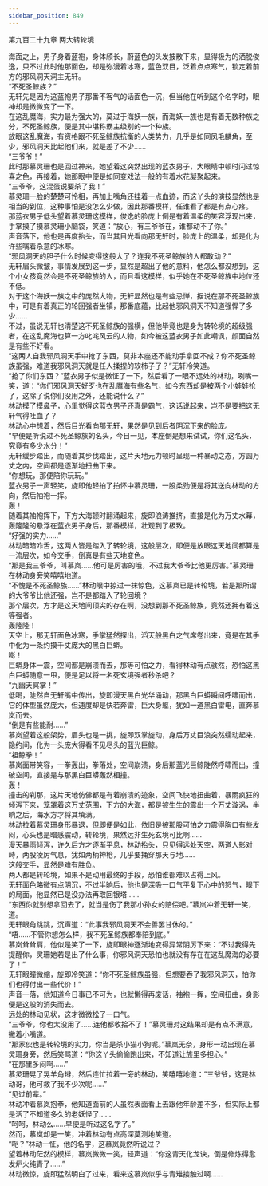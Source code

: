 ```yaml
---
sidebar_position: 849
---
```

 第九百二十九章 两大转轮境


海面之上，男子身着蓝袍，身体颀长，蔚蓝色的头发披散下来，显得极为的洒脱俊逸，只不过此时他那面色，却是弥漫着冰寒，蓝色双目，泛着点点寒气，锁定着前方的邪风洞天洞主无轩。  
“不死圣鲸族？”  
无轩先是因为这蓝袍男子那番不客气的话面色一沉，但当他在听到这个名字时，眼神却是微微变了一下。  
在这乱魔海，实力最为强大的，莫过于海妖一族，而海妖一族也是有着无数种族之分，不死圣鲸族，便是其中堪称霸主级别的一个种族。  
放眼这乱魔海，有资格跟不死圣鲸族抗衡的人类势力，几乎是如同凤毛麟角，至少，邪风洞天比起他们来，就是差了不少……  
“三爷爷！”  
此时那慕灵珊也是回过神来，她望着这突然出现的蓝衣男子，大眼睛中顿时闪过惊喜之色，再接着，她那眼中便是如同变戏法一般的有着水花凝聚起来。  
“三爷爷，这混蛋说要杀了我！”  
慕灵珊一脸的楚楚可怜相，再加上嘴角还挂着一点血迹，而这丫头的演技显然也是相当的到位，这种事怕是没怎么少做，因此那番模样，任谁看了都是有点心疼。  
那蓝衣男子低头望着慕灵珊这模样，俊逸的脸庞上倒是有着温柔的笑容浮现出来，手掌摸了摸慕灵珊小脑袋，笑道：“放心，有三爷爷在，谁都动不了你。”  
声音落下，他也是再度抬头，而当其目光看向那无轩时，脸庞上的温柔，却是化为许些噙着杀意的冰寒。  
“邪风洞天的胆子什么时候变得这般大了？连我不死圣鲸族的人都敢动？”  
无轩眉头微皱，事情发展到这一步，显然是超出了他的意料，他怎么都没想到，这个小女孩竟然会是不死圣鲸族的人，而且看这模样，似乎她在不死圣鲸族中地位还不低。  
对于这个海妖一族之中的庞然大物，无轩显然也是有些忌惮，据说在那不死圣鲸族中，可是有着真正的轮回强者坐镇，那番底蕴，比起他邪风洞天不知道强悍了多少……  
不过，虽说无轩也清楚这不死圣鲸族的强横，但他毕竟也是身为转轮境的超级强者，在这乱魔海也算一方叱咤风云的人物，如今被这蓝衣男子如此嘲讽，颜面自然是有些不好看。  
“这两人自我邪风洞天手中抢了东西，莫非本座还不能动手拿回不成？你不死圣鲸族虽强，难道我邪风洞天就是任人揉捏的软柿子了？”无轩冷笑道。  
“抢了你们东西？”蓝衣男子似是微怔了一下，然后看了一眼不远处的林动，咧嘴一笑，道：“你们邪风洞天好歹也在乱魔海有些名气，如今东西却是被两个小娃娃抢了，这除了说你们没用之外，还能说什么？”  
林动摸了摸鼻子，心里觉得这蓝衣男子还真是霸气，这话说起来，岂不是要把这无轩气得吐血了？  
林动心中想着，然后目光看向那无轩，果然是见到后者阴沉下来的脸庞。  
“早便是听说过不死圣鲸族的名头，今日一见，本座倒是想来试试，你们这名头，究竟有多少水分！”  
无轩缓步踏出，而随着其步伐踏出，这片天地元力顿时呈现一种暴动之态，方圆万丈之内，空间都是逐渐地扭曲下来。  
“你想玩，那便陪你玩玩。”  
蓝衣男子一声轻笑，旋即他轻拍了拍怀中慕灵珊，一股柔劲便是将其送向林动的方向，然后袖袍一挥。  
轰！  
随着其袖袍挥下，下方大海顿时翻涌起来，旋即浪涛推挤，直接是化为万丈水幕，轰隆隆的悬浮在蓝衣男子身后，那番模样，壮观到了极致。  
“好强的实力……”  
林动暗暗咋舌，这两人皆是踏入了转轮境，这般层次，即便是放眼这天地间都算是一流层次，如今交手，倒真是有些天地变色。  
“那是我三爷爷，叫慕岚……他可是厉害的哦，不过我大爷爷比他更厉害。”慕灵珊在林动身旁笑嘻嘻地道。  
“不愧是不死圣鲸族……”林动眼中掠过一抹惊色，这慕岚已是转轮境，若是那所谓的大爷爷比他还强，岂不是都踏入了轮回境？  
那个层次，方才是这天地间顶尖的存在啊，没想到那不死圣鲸族，竟然还拥有着这等强者。  
轰隆隆！  
天空上，那无轩面色冰寒，手掌猛然探出，滔天般黑白之气席卷出来，竟是在其手中化为一条约摸千丈庞大的黑白巨蟒。  
嘭！  
巨蟒身体一震，空间都是崩溃而去，那等可怕之力，看得林动有点骇然，恐怕这黑白巨蟒随意一甩，便是足以将一名死玄境强者秒杀吧？  
“九幽天冥掌！”  
低喝，陡然自无轩嘴中传出，旋即漫天黑白光华涌动，那黑白巨蟒瞬间呼啸而出，它的体型虽然庞大，但速度却是快若奔雷，巨大身躯，犹如一道黑白雷电，直奔慕岚而去。  
“倒是有些能耐……”  
慕岚望着这般架势，眉头也是一挑，旋即双掌旋动，身后万丈巨浪突然蠕动起来，隐约间，化为一头庞大得看不见尽头的蓝光巨鲸。  
“祖鲸拳！”  
慕岚面带笑容，一拳轰出，拳落处，空间崩溃，身后那蓝光巨鲸陡然呼啸而出，撞破空间，直接是与那黑白巨蟒轰然相撞。  
轰！  
撞击的刹那，这片天地仿佛都是有着崩溃的迹象，空间飞快地扭曲着，暴雨疯狂的倾泻下来，笼罩着这万丈范围，下方的大海，都是被生生的震出一个万丈漩涡，半晌之后，海水方才将其填满。  
林动拉着慕灵珊身形暴退，但即便是如此，依旧是被那股可怕之力震得胸口有些发闷，心头也是暗感震动，转轮境，果然远非生死玄境可比啊……  
漫天暴雨倾泻，许久后方才逐渐平息，林动抬头，只见得远处天空，两道人影对峙，两股凌厉气息，犹如两柄神枪，几乎要捅穿那天与地……  
这般交手，显然是难有胜负。  
两人都是转轮境，如果不是动用最终的手段，恐怕谁都难以占得上风。  
无轩面色略微有点阴沉，不过半晌后，他也是深吸一口气平复下心中的怒气，眼下的局面，他显然已是没办法再取回银塔……  
“东西你就别想拿回去了，就当是伤了我那小孙女的赔偿吧。”慕岚冲着无轩一笑，道。  
无轩眼角跳跳，沉声道：“此事我邪风洞天不会善罢甘休的。”  
“唔……不管你想怎么样，我不死圣鲸族都奉陪到底。”  
慕岚耸耸肩，他似是笑了一下，旋即眼神逐渐地变得异常阴厉下来：“不过我得先提醒你，灵珊她若是出了什么事，你邪风洞天恐怕也就没有存在在这乱魔海的必要了！”  
无轩眼瞳微缩，旋即冷笑道：“你不死圣鲸族虽强，但想要吞了我邪风洞天，怕你们也得付出一些代价！”  
声音一落，他知道今日事已不可为，也就懒得再废话，袖袍一挥，空间扭曲，身影便是这般的消失而去。  
远处的林动见状，这才微微松了一口气。  
“三爷爷，你也太没用了……连他都收拾不了！”慕灵珊对这结果却是有点不满意，撇着小嘴道。  
“那家伙也是转轮境的实力，你当是杀小猫小狗呢。”慕岚无奈，身形一动出现在慕灵珊身旁，然后笑骂道：“你这丫头偷偷跑出来，不知道让族里多担心。”  
“在那里多闷啊……”  
慕灵珊晃了晃羊角辫，然后连忙拉着一旁的林动，笑嘻嘻地道：“三爷爷，这是林动哥，他可救了我不少次呢……”  
“见过前辈。”  
林动冲着慕岚抱拳，他知道面前的人虽然表面看上去跟他年龄差不多，但实际上都是活了不知道多久的老妖怪了……  
“呵呵，林动么……早便是听过这名字了。”  
然而，慕岚却是一笑，冲着林动有点高深莫测地笑道。  
“呃？”林动一怔，他的名字，这慕岚竟然听说过？  
望着林动茫然的模样，慕岚微微一笑，轻声道：“你这青天化龙诀，倒是修炼得愈发炉火纯青了……”  
林动微惊，旋即猛然明白了过来，看来这慕岚似乎与青雉接触过啊……  
  
  
